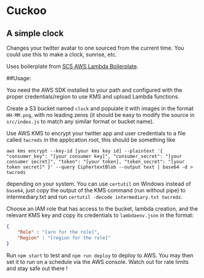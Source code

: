 # Cuckoo
## A simple clock
Changes your twitter avatar to one sourced from the current time.
You could use this to make a clock, sunrise, etc.

Uses boilerplate from [SC5 AWS Lambda Boilerplate](https://github.com/SC5/sc5-aws-lambda-boilerplate).

##Usage:

You need the AWS SDK installed to your path and configured with the proper credentials/region to use KMS and upload Lambda functions.

Create a S3 bucket named `clock` and populate it with images in the format `HH-MM.png`, with no leading zeros
(it should be easy to modify the source in `src/index.js` to match any similar format or bucket name).

Use AWS KMS to encrypt your twitter app and user credentials to a file called `twcreds` in the application root, this should be something like

`aws kms encrypt --key-id [your kms key id] --plaintext '{ "consumer_key": "[your consumer key]", "consumer_secret": "[your consumer secret]", "token": "[your token], "token_secret": "[your token secret]" }' --query CiphertextBlob --output text | base64 -d > twcreds`

depending on your system. You can use `certutil` on Windows instead of `base64`, just copy the output of the KMS command (run without pipe) to intermediary.txt and run `certutil -decode intermediary.txt twcreds`.

Choose an IAM role that has access to the bucket, lambda creation, and the relevant KMS key and copy its credentials to `lambdaenv.json` in the format:

```json
{
	"Role" : "[arn for the role]",
	"Region" : "[region for the role]"
}
````

Run `npm start` to test and `npm run deploy` to deploy to AWS.
You may then set it to run on a schedule via the AWS console.
Watch out for rate limits and stay safe out there !
